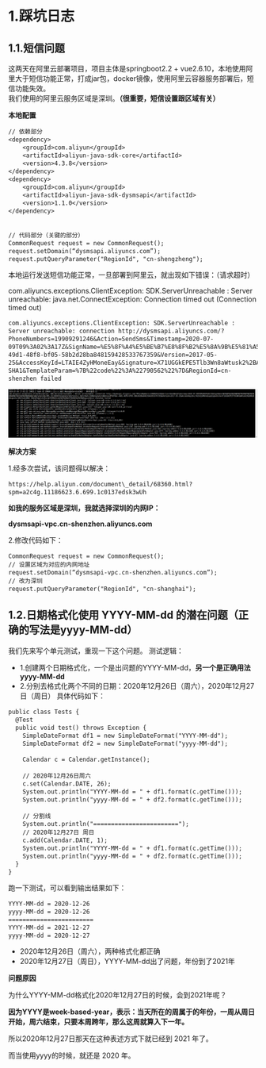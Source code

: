 # 1.踩坑日志

## 1.1.短信问题

这两天在阿里云部署项目，项目主体是springboot2.2 + vue2.6.10，本地使用阿里大于短信功能正常，打成jar包，docker镜像，使用阿里云容器服务部署后，短信功能失效。  
我们使用的阿里云服务区域是深圳。**（很重要，短信设置跟区域有关）**

**本地配置**

```
// 依赖部分
<dependency>
    <groupId>com.aliyun</groupId>
    <artifactId>aliyun-java-sdk-core</artifactId>
    <version>4.3.8</version>
</dependency>
<dependency>
    <groupId>com.aliyun</groupId>
    <artifactId>aliyun-java-sdk-dysmsapi</artifactId>
    <version>1.1.0</version>
</dependency>


// 代码部分（关键的部分）
CommonRequest request = new CommonRequest();
request.setDomain(“dysmsapi.aliyuncs.com”);
request.putQueryParameter("RegionId", "cn-shengzheng");
```

本地运行发送短信功能正常，一旦部署到阿里云，就出现如下错误：（请求超时）

com.aliyuncs.exceptions.ClientException: SDK.ServerUnreachable : Server unreachable: java.net.ConnectException: Connection timed out \(Connection timed out\)

```
com.aliyuncs.exceptions.ClientException: SDK.ServerUnreachable : Server unreachable: connection http://dysmsapi.aliyuncs.com/?PhoneNumbers=19909291246&Action=SendSms&Timestamp=2020-07-09T09%3A02%3A17Z&SignName=%E5%8F%A4%E5%BE%B7%E8%8F%B2%E5%8A%9B%E5%81%A5%E8%BA%AB&TemplateCode=SMS_161380087&SignatureVersion=1.0&Format=JSON&SignatureNonce=df5d70ec-49d1-48f8-bf05-58b2d28ba848159428533767359&Version=2017-05-25&AccessKeyId=LTAIE4ZyHMoneEay&Signature=X71UGGkEPE5Tlb3Wn8aWtusk2%2BA%3D&SignatureMethod=HMAC-SHA1&TemplateParam=%7B%22code%22%3A%22790562%22%7D&RegionId=cn-shenzhen failed
```

![](/static/image/微信截图_20200709172936.png)

**解决方案**

1.经多次尝试，该问题得以解决：



```
https://help.aliyun.com/document\_detail/68360.html?spm=a2c4g.11186623.6.699.1c0137edsk3wUh
```



**如我的服务区域是深圳，我就选择深圳的内网IP：**

**dysmsapi-vpc.cn-shenzhen.aliyuncs.com**

2.修改代码如下：

```
CommonRequest request = new CommonRequest();
// 设置区域为对应的内网地址
request.setDomain(“dysmsapi-vpc.cn-shenzhen.aliyuncs.com”);
// 改为深圳
request.putQueryParameter("RegionId", "cn-shanghai");
```
## 1.2.日期格式化使用 YYYY-MM-dd 的潜在问题（正确的写法是yyyy-MM-dd）
我们先来写个单元测试，重现一下这个问题。
测试逻辑：
* 1.创建两个日期格式化，一个是出问题的YYYY-MM-dd，**另一个是正确用法yyyy-MM-dd**
* 2.分别去格式化两个不同的日期：2020年12月26日（周六），2020年12月27日（周日）
具体代码如下：


```
public class Tests {
  @Test 
  public void test() throws Exception { 
    SimpleDateFormat df1 = new SimpleDateFormat("YYYY-MM-dd"); 
    SimpleDateFormat df2 = new SimpleDateFormat("yyyy-MM-dd"); 
    
    Calendar c = Calendar.getInstance(); 
    
    // 2020年12月26日周六 
    c.set(Calendar.DATE, 26); 
    System.out.println("YYYY-MM-dd = " + df1.format(c.getTime())); 
    System.out.println("yyyy-MM-dd = " + df2.format(c.getTime())); 
    
    // 分割线 
    System.out.println("========================"); 
    // 2020年12月27日 周日 
    c.add(Calendar.DATE, 1); 
    System.out.println("YYYY-MM-dd = " + df1.format(c.getTime())); 
    System.out.println("yyyy-MM-dd = " + df2.format(c.getTime())); 
  } 
}
```
跑一下测试，可以看到输出结果如下：


```
YYYY-MM-dd = 2020-12-26 
yyyy-MM-dd = 2020-12-26 
======================== 
YYYY-MM-dd = 2021-12-27 
yyyy-MM-dd = 2020-12-27
```
* 2020年12月26日（周六），两种格式化都正确
* 2020年12月27日（周日），YYYY-MM-dd出了问题，年份到了2021年

**问题原因**

为什么YYYY-MM-dd格式化2020年12月27日的时候，会到2021年呢？

**因为YYYY是week-based-year，表示：当天所在的周属于的年份，一周从周日开始，周六结束，只要本周跨年，那么这周就算入下一年。**

所以2020年12月27日那天在这种表述方式下就已经到 2021 年了。

而当使用yyyy的时候，就还是 2020 年。